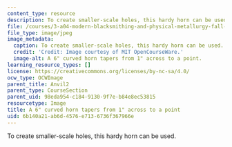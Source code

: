 ```yaml
---
content_type: resource
description: To create smaller-scale holes, this hardy horn can be used.
file: /courses/3-a04-modern-blacksmithing-and-physical-metallurgy-fall-2008/6b140a21ab6d4576e7136736f367966e_010.jpg
file_type: image/jpeg
image_metadata:
  caption: To create smaller-scale holes, this hardy horn can be used.
  credit: 'Credit: Image courtesy of MIT OpenCourseWare.'
  image-alt: A 6" curved horn tapers from 1" across to a point.
learning_resource_types: []
license: https://creativecommons.org/licenses/by-nc-sa/4.0/
ocw_type: OCWImage
parent_title: Anvil2
parent_type: CourseSection
parent_uid: 98eda954-c184-9130-9f7e-b84e8ec53815
resourcetype: Image
title: A 6" curved horn tapers from 1" across to a point
uid: 6b140a21-ab6d-4576-e713-6736f367966e
---
```

To create smaller-scale holes, this hardy horn can be used.